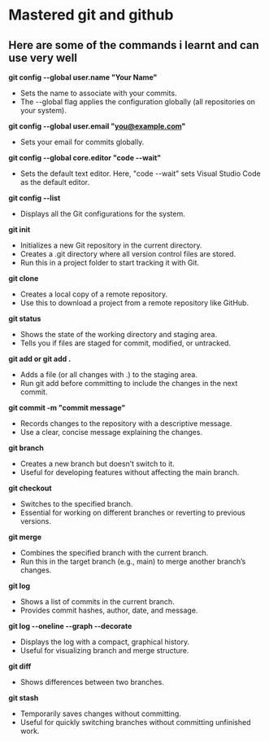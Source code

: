 # Mastered git and github
## Here are some of the commands i learnt and can use very well

**git config --global user.name "Your Name"**
* Sets the name to associate with your commits.
* The --global flag applies the configuration globally (all repositories on your system).

  
**git config --global user.email "you@example.com"**
* Sets your email for commits globally.

**git config --global core.editor "code --wait"**
* Sets the default text editor. Here, "code --wait" sets Visual Studio Code as the default editor.

  
**git config --list**
* Displays all the Git configurations for the system.

**git init**
* Initializes a new Git repository in the current directory.
* Creates a .git directory where all version control files are stored.
* Run this in a project folder to start tracking it with Git.

**git clone <repository-url>**
* Creates a local copy of a remote repository.
* Use this to download a project from a remote repository like GitHub.

**git status**

* Shows the state of the working directory and staging area.
* Tells you if files are staged for commit, modified, or untracked.

**git add <file> or git add .**
* Adds a file (or all changes with .) to the staging area.
* Run git add before committing to include the changes in the next commit.
  
**git commit -m "commit message"**
* Records changes to the repository with a descriptive message.
* Use a clear, concise message explaining the changes.

**git branch <branch-name>**
* Creates a new branch but doesn’t switch to it.
* Useful for developing features without affecting the main branch.

**git checkout <branch-name>**
* Switches to the specified branch.
* Essential for working on different branches or reverting to previous versions.

**git merge <branch-name>**
* Combines the specified branch with the current branch.
* Run this in the target branch (e.g., main) to merge another branch’s changes.

**git log**
* Shows a list of commits in the current branch.
* Provides commit hashes, author, date, and message.
  
**git log --oneline --graph --decorate**
* Displays the log with a compact, graphical history.
* Useful for visualizing branch and merge structure.

**git diff <branch1> <branch2>**
* Shows differences between two branches.
  
**git stash**
* Temporarily saves changes without committing.
* Useful for quickly switching branches without committing unfinished work.


